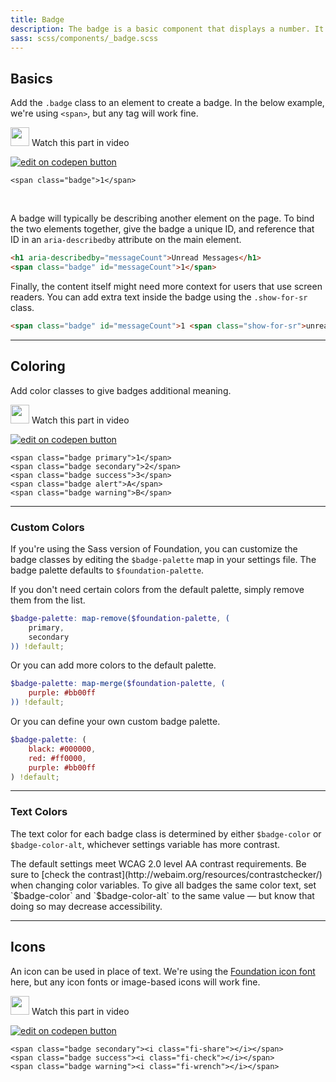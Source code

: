 ```yaml
---
title: Badge
description: The badge is a basic component that displays a number. It's useful for calling out a number of unread items.
sass: scss/components/_badge.scss
---
```


## Basics

Add the `.badge` class to an element to create a badge. In the below example, we're using `<span>`, but any tag will work fine.

<p>
  <a class="" data-open-video="0:39"><img src="{{root}}assets/img/icons/watch-video-icon.svg" class="video-icon" height="30" width="30" alt=""> Watch this part in video</a>
</p>

<div class="docs-codepen-container">
  <a class="codepen-logo-link" href="https://codepen.io/IamManchanda/pen/vmrPOM?editors=1100" target="_blank"><img src="{{root}}assets/img/logos/edit-in-browser.svg" class="" height="" width="" alt="edit on codepen button"></a>
</div>

```html_example
<span class="badge">1</span>
```

<br>

A badge will typically be describing another element on the page. To bind the two elements together, give the badge a unique ID, and reference that ID in an `aria-describedby` attribute on the main element.

```html
<h1 aria-describedby="messageCount">Unread Messages</h1>
<span class="badge" id="messageCount">1</span>
```

Finally, the content itself might need more context for users that use screen readers. You can add extra text inside the badge using the `.show-for-sr` class.

```html
<span class="badge" id="messageCount">1 <span class="show-for-sr">unread message</span></span>
```

---

## Coloring

Add color classes to give badges additional meaning.

<p>
  <a class="" data-open-video="0:39"><img src="{{root}}assets/img/icons/watch-video-icon.svg" class="video-icon" height="30" width="30" alt=""> Watch this part in video</a>
</p>

<div class="docs-codepen-container">
  <a class="codepen-logo-link" href="https://codepen.io/IamManchanda/pen/MmXxWm?editors=1100" target="_blank"><img src="{{root}}assets/img/logos/edit-in-browser.svg" class="" height="" width="" alt="edit on codepen button"></a>
</div>

```html_example
<span class="badge primary">1</span>
<span class="badge secondary">2</span>
<span class="badge success">3</span>
<span class="badge alert">A</span>
<span class="badge warning">B</span>
```

---

### Custom Colors

If you're using the Sass version of Foundation, you can customize the badge classes by editing the `$badge-palette` map in your settings file. The badge palette defaults to `$foundation-palette`.

If you don't need certain colors from the default palette, simply remove them from the list.

```scss
$badge-palette: map-remove($foundation-palette, (
    primary,
    secondary
)) !default;
```  

Or you can add more colors to the default palette.

```scss
$badge-palette: map-merge($foundation-palette, (
    purple: #bb00ff
)) !default;
```

Or you can define your own custom badge palette.

```scss
$badge-palette: (
    black: #000000,
    red: #ff0000,
    purple: #bb00ff
) !default;
```

---

### Text Colors

The text color for each badge class is determined by either `$badge-color` or `$badge-color-alt`, whichever settings variable has more contrast.

<div class="primary callout">
  <p>The default settings meet WCAG 2.0 level AA contrast requirements. Be sure to [check the contrast](http://webaim.org/resources/contrastchecker/) when changing color variables. To give all badges the same color text, set `$badge-color` and `$badge-color-alt` to the same value &mdash; but know that doing so may decrease accessibility.</p>
</div>

---

## Icons

An icon can be used in place of text. We're using the [Foundation icon font](http://zurb.com/playground/foundation-icon-fonts-3) here, but any icon fonts or image-based icons will work fine.

<p>
  <a class="" data-open-video="0:39"><img src="{{root}}assets/img/icons/watch-video-icon.svg" class="video-icon" height="30" width="30" alt=""> Watch this part in video</a>
</p>

<div class="docs-codepen-container">
  <a class="codepen-logo-link" href="https://codepen.io/IamManchanda/pen/jmKJXa?editors=1100" target="_blank"><img src="{{root}}assets/img/logos/edit-in-browser.svg" class="" height="" width="" alt="edit on codepen button"></a>
</div>

```html_example
<span class="badge secondary"><i class="fi-share"></i></span>
<span class="badge success"><i class="fi-check"></i></span>
<span class="badge warning"><i class="fi-wrench"></i></span>
```
